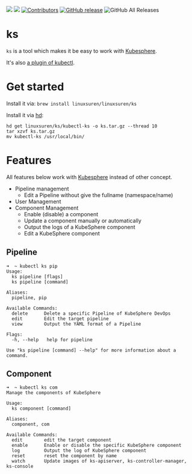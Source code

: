 [![](https://goreportcard.com/badge/linuxsuren/ks)](https://goreportcard.com/report/linuxsuren/ks)
[![](http://img.shields.io/badge/godoc-reference-5272B4.svg?style=flat-square)](https://godoc.org/github.com/linuxsuren/ks)
[![Contributors](https://img.shields.io/github/contributors/linuxsuren/ks.svg)](https://github.com/linuxsuren/ks/graphs/contributors)
[![GitHub release](https://img.shields.io/github/release/linuxsuren/ks.svg?label=release)](https://github.com/linuxsuren/ks/releases/latest)
![GitHub All Releases](https://img.shields.io/github/downloads/linuxsuren/ks/total)

# ks

`ks` is a tool which makes it be easy to work with [Kubesphere](https://github.com/kubsphere/kubesphere).

It's also [a plugin of kubectl](https://github.com/kubernetes-sigs/krew).

# Get started

Install it via: `brew install linuxsuren/linuxsuren/ks`

Install it via [hd](https://github.com/linuxsuren/http-downloader):

```
hd get linuxsuren/ks/kubectl-ks -o ks.tar.gz --thread 10
tar xzvf ks.tar.gz
mv kubectl-ks /usr/local/bin/
```

# Features

All features below work with [Kubesphere](https://github.com/kubsphere/kubesphere) instead of other concept.

* Pipeline management
  * Edit a Pipeline without give the fullname (namespace/name)
* User Management
* Component Management
  * Enable (disable) a component
  * Update a component manually or automatically
  * Output the logs of a KubeSphere component
  * Edit a KubeSphere component

## Pipeline

```
➜  ~ kubectl ks pip
Usage:
  ks pipeline [flags]
  ks pipeline [command]

Aliases:
  pipeline, pip

Available Commands:
  delete      Delete a specific Pipeline of KubeSphere DevOps
  edit        Edit the target pipeline
  view        Output the YAML format of a Pipeline

Flags:
  -h, --help   help for pipeline

Use "ks pipeline [command] --help" for more information about a command.
```

## Component

```
➜  ~ kubectl ks com
Manage the components of KubeSphere

Usage:
  ks component [command]

Aliases:
  component, com

Available Commands:
  edit        edit the target component
  enable      Enable or disable the specific KubeSphere component
  log         Output the log of KubeSphere component
  reset       reset the component by name
  watch       Update images of ks-apiserver, ks-controller-manager, ks-console
```